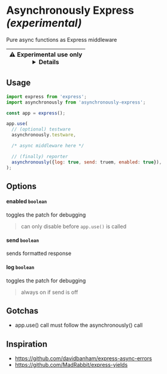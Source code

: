 # Asynchronously Express *(experimental)*

Pure async functions as Express middleware


| ⚠️ Experimental use only <details> requires `--experimental-modules` flag
|-

## Usage

```js
import express from 'express';
import asynchronously from 'asynchronously-express';

const app = express();

app.use(
  // (optional) testware
  asynchronously.testware,

  /* async middleware here */

  // (finally) reporter
  asynchronously({log: true, send: truem, enabled: true}),
);
```

## Options

#### enabled `boolean`
  toggles the patch for debugging

  > can only disable before `app.use()` is called

#### send `boolean`
  sends formatted response

#### log `boolean`
  toggles the patch for debugging

  > always on if send is off

## Gotchas

- app.use() call must follow the asynchronously() call

## Inspiration

- https://github.com/davidbanham/express-async-errors
- https://github.com/MadRabbit/express-yields
